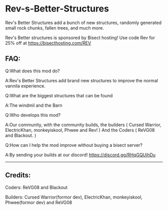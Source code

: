 # Rev-s-Better-Structures
Rev's Better Structures add a bunch of new structures, randomly generated small rock chunks, fallen trees, and much more.

Rev's Better structures is sponsored by Bisect hosting!
Use code Rev for 25% off at https://bisecthosting.com/REV

## FAQ:

Q:What does this mod do?

A:Rev's Better Structures add brand new structures to improve the normal vannila experience.

Q:What are the biggest structures that can be found

A:The windmil and the Barn

Q:Who develops this mod?

A:Our community, with the community builds, the builders ( Cursed Warrior, ElectricKhan, monkeyiskool, Phwee and Rev! ) And the Coders ( ReVG08 and Blackout. )

Q:How can I help the mod improve without buying a bisect server?

A:By sending your builds at our discord! https://discord.gg/RHqGQUjhDu

------------------------------------------------------------------------------------------------
## Credits:

Coders: ReVG08 and Blackout

Builders: Cursed Warrior(formor dev), ElectricKhan, monkeyiskool, Phwee(formor dev) and ReVG08
